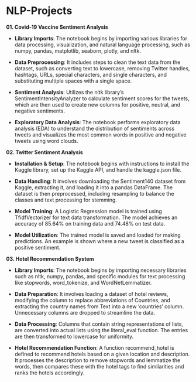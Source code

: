 # NLP-Projects

**01. Covid-19 Vaccine Sentiment Analysis**

- **Library Imports**: The notebook begins by importing various libraries for data processing, visualization, and natural language processing, such as numpy, pandas, matplotlib, seaborn, plotly, and nltk.

- **Data Preprocessing**: It includes steps to clean the text data from the dataset, such as converting text to lowercase, removing Twitter handles, hashtags, URLs, special characters, and single characters, and substituting multiple spaces with a single space.

- **Sentiment Analysis**: Utilizes the nltk library’s SentimentIntensityAnalyzer to calculate sentiment scores for the tweets, which are then used to create new columns for positive, neutral, and negative sentiments.

- **Exploratory Data Analysis**: The notebook performs exploratory data analysis (EDA) to understand the distribution of sentiments across tweets and visualizes the most common words in positive and negative tweets using word clouds.

**02. Twitter Sentiment Analysis**

- **Installation & Setup**: The notebook begins with instructions to install the Kaggle library, set up the Kaggle API, and handle the kaggle.json file. 

- **Data Handling**: It involves downloading the Sentiment140 dataset from Kaggle, extracting it, and loading it into a pandas DataFrame. The dataset is then preprocessed, including resampling to balance the classes and text processing for stemming.

- **Model Training**: A Logistic Regression model is trained using TfidfVectorizer for text data transformation. The model achieves an accuracy of 85.64% on training data and 74.48% on test data.

- **Model Utilization**: The trained model is saved and loaded for making predictions. An example is shown where a new tweet is classified as a positive sentiment.

**03. Hotel Recommendation System**

- **Library Imports**: The notebook begins by importing necessary libraries such as nltk, numpy, pandas, and specific modules for text processing like stopwords, word_tokenize, and WordNetLemmatizer.

- **Data Preparation**: It involves loading a dataset of hotel reviews, modifying the column to replace abbreviations of Countries, and extracting the country names from Text into a new ‘countries’ column. Unnecessary columns are dropped to streamline the data.

- **Data Processing**: Columns that contain string representations of lists, are converted into actual lists using the literal_eval function. The entries are then transformed to lowercase for uniformity.

- **Hotel Recommendation Function**: A function recommend_hotel is defined to recommend hotels based on a given location and description. It processes the description to remove stopwords and lemmatize the words, then compares these with the hotel tags to find similarities and ranks the hotels accordingly.
